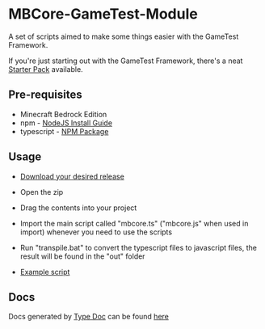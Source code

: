 # MBCore-GameTest-Module

A set of scripts aimed to make some things easier with the GameTest Framework.

If you're just starting out with the GameTest Framework, there's a neat [Starter Pack](https://github.com/Bedrock-OSS/gametest-starter-project) available.

## Pre-requisites

- Minecraft Bedrock Edition
- npm - [NodeJS Install Guide](https://docs.npmjs.com/downloading-and-installing-node-js-and-npm#using-a-node-installer-to-install-nodejs-and-npm)
- typescript - [NPM Package](https://www.npmjs.com/package/typescript)

## Usage

- [Download your desired release](https://github.com/MajestikButter/MBCore-GameTest-Module/releases)
- Open the zip
- Drag the contents into your project
- Import the main script called "mbcore.ts" ("mbcore.js" when used in import) whenever you need to use the scripts
- Run "transpile.bat" to convert the typescript files to javascript files, the result will be found in the "out" folder

- [Example script](src/index.ts)

## Docs

Docs generated by [Type Doc](https://typedoc.org/) can be found [here](https://majestikbutter.github.io/MBCore-GameTest-Module/)
